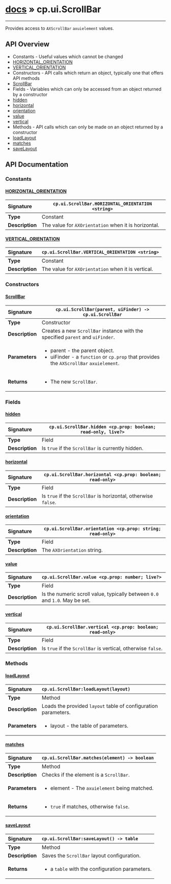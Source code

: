 # [docs](index.md) » cp.ui.ScrollBar
---

Provides access to `AXScrollBar` `axuielement` values.

## API Overview
* Constants - Useful values which cannot be changed
 * [HORIZONTAL_ORIENTATION](#horizontal_orientation)
 * [VERTICAL_ORIENTATION](#vertical_orientation)
* Constructors - API calls which return an object, typically one that offers API methods
 * [ScrollBar](#scrollbar)
* Fields - Variables which can only be accessed from an object returned by a constructor
 * [hidden](#hidden)
 * [horizontal](#horizontal)
 * [orientation](#orientation)
 * [value](#value)
 * [vertical](#vertical)
* Methods - API calls which can only be made on an object returned by a constructor
 * [loadLayout](#loadlayout)
 * [matches](#matches)
 * [saveLayout](#savelayout)

## API Documentation

### Constants

#### [HORIZONTAL_ORIENTATION](#horizontal_orientation)
| <span style="float: left;">**Signature**</span> | <span style="float: left;">`cp.ui.ScrollBar.HORIZONTAL_ORIENTATION <string>` </span>                                                          |
| -----------------------------------------------------|---------------------------------------------------------------------------------------------------------|
| **Type**                                             | Constant |
| **Description**                                      | The value for `AXOrientation` when it is horizontal. |

#### [VERTICAL_ORIENTATION](#vertical_orientation)
| <span style="float: left;">**Signature**</span> | <span style="float: left;">`cp.ui.ScrollBar.VERTICAL_ORIENTATION <string>` </span>                                                          |
| -----------------------------------------------------|---------------------------------------------------------------------------------------------------------|
| **Type**                                             | Constant |
| **Description**                                      | The value for `AXOrientation` when it is vertical. |

### Constructors

#### [ScrollBar](#scrollbar)
| <span style="float: left;">**Signature**</span> | <span style="float: left;">`cp.ui.ScrollBar(parent, uiFinder) -> cp.ui.ScrollBar` </span>                                                          |
| -----------------------------------------------------|---------------------------------------------------------------------------------------------------------|
| **Type**                                             | Constructor |
| **Description**                                      | Creates a new `ScrollBar` instance with the specified `parent` and `uiFinder`. |
| **Parameters**                                       | <ul><li>parent - the parent object.</li><li>uiFinder - a <code>function</code> or <code>cp.prop</code> that provides the <code>AXScrollBar</code> <code>axuielement</code>.</li></ul> |
| **Returns**                                          | <ul><li>The new <code>ScrollBar</code>.</li></ul> |

### Fields

#### [hidden](#hidden)
| <span style="float: left;">**Signature**</span> | <span style="float: left;">`cp.ui.ScrollBar.hidden <cp.prop: boolean; read-only, live?>` </span>                                                          |
| -----------------------------------------------------|---------------------------------------------------------------------------------------------------------|
| **Type**                                             | Field |
| **Description**                                      | Is `true` if the `ScrollBar` is currently hidden. |

#### [horizontal](#horizontal)
| <span style="float: left;">**Signature**</span> | <span style="float: left;">`cp.ui.ScrollBar.horizontal <cp.prop: boolean; read-only>` </span>                                                          |
| -----------------------------------------------------|---------------------------------------------------------------------------------------------------------|
| **Type**                                             | Field |
| **Description**                                      | Is `true` if the `ScrollBar` is horizontal, otherwise `false`. |

#### [orientation](#orientation)
| <span style="float: left;">**Signature**</span> | <span style="float: left;">`cp.ui.ScrollBar.orientation <cp.prop: string; read-only>` </span>                                                          |
| -----------------------------------------------------|---------------------------------------------------------------------------------------------------------|
| **Type**                                             | Field |
| **Description**                                      | The `AXOrientation` string. |

#### [value](#value)
| <span style="float: left;">**Signature**</span> | <span style="float: left;">`cp.ui.ScrollBar.value <cp.prop: number; live?>` </span>                                                          |
| -----------------------------------------------------|---------------------------------------------------------------------------------------------------------|
| **Type**                                             | Field |
| **Description**                                      | Is the numeric scroll value, typically between `0.0` and `1.0`. May be set. |

#### [vertical](#vertical)
| <span style="float: left;">**Signature**</span> | <span style="float: left;">`cp.ui.ScrollBar.vertical <cp.prop: boolean; read-only>` </span>                                                          |
| -----------------------------------------------------|---------------------------------------------------------------------------------------------------------|
| **Type**                                             | Field |
| **Description**                                      | Is `true` if the `ScrollBar` is vertical, otherwise `false`. |

### Methods

#### [loadLayout](#loadlayout)
| <span style="float: left;">**Signature**</span> | <span style="float: left;">`cp.ui.ScrollBar:loadLayout(layout)` </span>                                                          |
| -----------------------------------------------------|---------------------------------------------------------------------------------------------------------|
| **Type**                                             | Method |
| **Description**                                      | Loads the provided `layout` table of configuration parameters. |
| **Parameters**                                       | <ul><li>layout - the table of parameters.</li></ul> |

#### [matches](#matches)
| <span style="float: left;">**Signature**</span> | <span style="float: left;">`cp.ui.ScrollBar.matches(element) -> boolean` </span>                                                          |
| -----------------------------------------------------|---------------------------------------------------------------------------------------------------------|
| **Type**                                             | Method |
| **Description**                                      | Checks if the element is a `ScrollBar`. |
| **Parameters**                                       | <ul><li>element - The <code>axuielement</code> being matched.</li></ul> |
| **Returns**                                          | <ul><li><code>true</code> if matches, otherwise <code>false</code>.</li></ul> |

#### [saveLayout](#savelayout)
| <span style="float: left;">**Signature**</span> | <span style="float: left;">`cp.ui.ScrollBar:saveLayout() -> table` </span>                                                          |
| -----------------------------------------------------|---------------------------------------------------------------------------------------------------------|
| **Type**                                             | Method |
| **Description**                                      | Saves the `ScrollBar` layout configuration. |
| **Returns**                                          | <ul><li>a <code>table</code> with the configuration parameters.</li></ul> |

